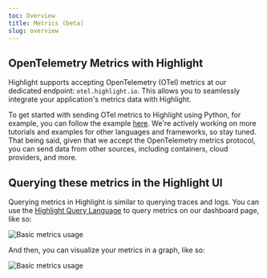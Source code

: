 ```yaml
---
toc: Overview
title: Metrics (beta)
slug: overview
---
```


## OpenTelemetry Metrics with Highlight

Highlight supports accepting OpenTelemetry (OTel) metrics at our dedicated endpoint: `otel.highlight.io`. This allows you to seamlessly integrate your application's metrics data with Highlight.

To get started with sending OTel metrics to Highlight using Python, for example, you can follow the example [here](../../../getting-started/6_native-opentelemetry/6_metrics.md). We're actively working on more tutorials and examples for other languages and frameworks, so stay tuned. That being said, given that we accept the OpenTelemetry metrics protocol, you can send data from other sources, including containers, cloud providers, and more.

## Querying these metrics in the Highlight UI

Querying metrics in Highlight is similar to querying traces and logs. You can use the [Highlight Query Language](../3_general-features/search.md) to query metrics on our dashboard page, like so: 

![Basic metrics usage](/images/docs/graphing/dashboard-choices.png)

And then, you can visualize your metrics in a graph, like so:

![Basic metrics usage](/images/docs/graphing/metrics.png)


